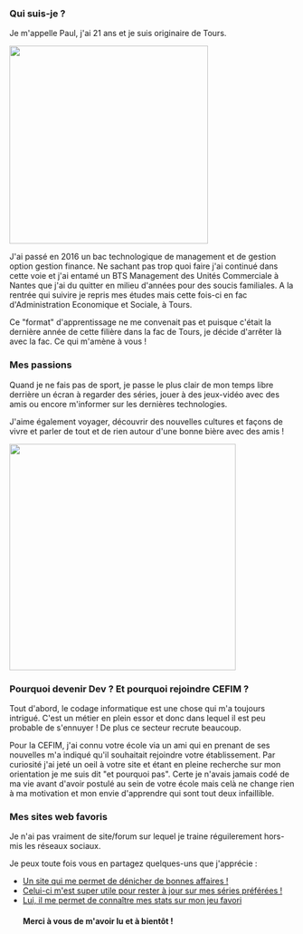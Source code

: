 <h3>Qui suis-je ?</h3>

<p>Je m'appelle Paul, j'ai 21 ans et je suis originaire de Tours.</p> 
<img src="https://scontent-cdg2-1.xx.fbcdn.net/v/t1.0-9/16106069_10212392231547896_3498954200495072546_n.jpg?_nc_cat=0&oh=b0e5edd66b2845a0b0a5de20f062d2a1&oe=5B78422B" width="351" height="350">
<p>J'ai passé en 2016 un bac technologique de management et de gestion option gestion finance. Ne sachant pas trop quoi faire j'ai continué dans cette voie et j'ai entamé un BTS Management des Unités Commerciale à Nantes que j'ai du quitter en milieu d'années pour des soucis familiales. A la rentrée qui suivire je repris mes études mais cette fois-ci en fac d'Administration Economique et Sociale, à Tours.</p> 
<p>Ce "format" d'apprentissage ne me convenait pas et puisque c'était la dernière année de cette filière dans la fac de Tours, je décide d'arrêter là avec la fac. Ce qui m'amène à vous !</p>


<h3>Mes passions</h3>

<p>Quand je ne fais pas de sport, je passe le plus clair de mon temps libre derrière un écran à regarder des séries, jouer à des jeux-vidéo avec des amis ou encore m'informer sur les dernières technologies.</p>
<p>J'aime également voyager, découvrir des nouvelles cultures et façons de vivre et parler de tout et de rien autour d'une bonne bière avec des amis !</p>
<img src="http://cache.cosmopolitan.fr/data/photo/w1000_c17/4o/amis-biere.jpg" width="400" heigh="400">

<h3>Pourquoi devenir Dev ? Et pourquoi rejoindre CEFIM ?</h3> 

<p>Tout d'abord, le codage informatique est une chose qui m'a toujours intrigué. C'est un métier en plein essor et donc dans lequel il est peu probable de s'ennuyer ! De plus ce secteur recrute beaucoup.</p> 
<p>Pour la CEFIM, j'ai connu votre école via un ami qui en prenant de ses nouvelles m'a indiqué qu'il souhaitait rejoindre votre établissement. Par curiosité j'ai jeté un oeil à votre site et étant en pleine recherche sur mon orientation je me suis dit "et pourquoi pas". Certe je n'avais jamais codé de ma vie avant d'avoir postulé au sein de votre école mais celà ne change rien à ma motivation et mon envie d'apprendre qui sont tout deux infaillible.</p> 

<h3>Mes sites web favoris</h3>

<p>Je n'ai pas vraiment de site/forum sur lequel je traine réguilerement hors-mis les réseaux sociaux.</p>
<p>Je peux toute fois vous en partagez quelques-uns que j'apprécie :</p>

<ul>
    <li> <a href="https://www.dealabs.com/"> Un site qui me permet de dénicher de bonnes affaires !</a>
    <li> <a href="https://www.tvtime.com/fr"> Celui-ci m'est super utile pour rester à jour sur mes séries préférées !</a>
    <li> <a href="https://r6db.com/"> Lui, il me permet de connaître mes stats sur mon jeu favori</a>

<h4>Merci à vous de m'avoir lu et à bientôt !</h4>
